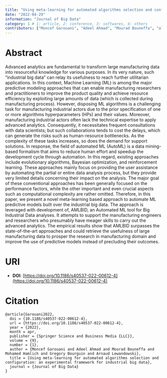 ```yaml
---
title: "Using meta-learning for automated algorithms selection and configuration: an experimental framework for industrial big data"
date: "2022-04-29"
information: "Journal of Big Data"
category: 1 # 1: article, 2: conference, 3: softwares, 4: others
contributors: ["Moncef Garouani", "Adeel Ahmad", "Mourad Bouneffa", "al."]
---
```


# Abstract
Advanced analytics are fundamental to transform large manufacturing data into resourceful knowledge for various purposes. In its very nature, such “industrial big data” can relay its usefulness to reach further utilitarian applications. In this context, Machine Learning (ML) is among the major predictive modeling approaches that can enable manufacturing researchers and practitioners to improve the product quality and achieve resource efficiency by exploiting large amounts of data (which is collected during manufacturing process). However, disposing ML algorithms is a challenging task for manufacturing industrial actors due to the prior specification of one or more algorithms hyperparameters (HPs) and their values. Moreover, manufacturing industrial actors often lack the technical expertise to apply advanced analytics. Consequently, it necessitates frequent consultations with data scientists; but such collaborations tends to cost the delays, which can generate the risks such as human-resource bottlenecks. As the complexity of these tasks increases, so does the demand for support solutions. In response, the field of automated ML (AutoML) is a data mining-based formalism that aims to reduce human effort and speedup the development cycle through automation. In this regard, existing approaches include evolutionary algorithms, Bayesian optimization, and reinforcement learning. These approaches mainly focus on providing the user assistance by automating the partial or entire data analysis process, but they provide very limited details concerning their impact on the analysis. The major goal of these conventional approaches has been generally focused on the performance factors, while the other important and even crucial aspects such as computational complexity are rather omitted. Therefore, in this paper, we present a novel meta-learning based approach to automate ML predictive models built over the industrial big data. The approach is leveraged with development of, AMLBID, an Automated ML tool for Big Industrial Data analyses. It attempts to support the manufacturing engineers and researchers who presumably have meager skills to carry out the advanced analytics. The empirical results show that AMLBID surpasses the state-of-the-art approaches and could retrieve the usefulness of large manufacturing data to prosper the research in manufacturing domain and improve the use of predictive models instead of precluding their outcomes.



# URI

- **DOI**: [https://doi.org/10.1186/s40537-022-00612-4](https://doi.org/10.1186/s40537-022-00612-4)

# Citation

```
@article{Garouani2022,
  doi = {10.1186/s40537-022-00612-4},
  url = {https://doi.org/10.1186/s40537-022-00612-4},
  year = {2022},
  month = apr,
  publisher = {Springer Science and Business Media {LLC}},
  volume = {9},
  number = {1},
  author = {Moncef Garouani and Adeel Ahmad and Mourad Bouneffa and Mohamed Hamlich and Gregory Bourguin and Arnaud Lewandowski},
  title = {Using meta-learning for automated algorithms selection and configuration: an experimental framework for industrial big data},
  journal = {Journal of Big Data}
}
```
